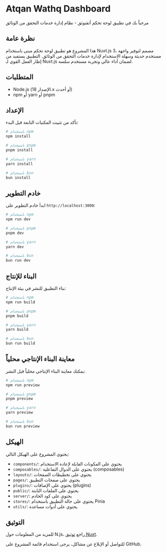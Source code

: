 # Atqan Wathq Dashboard

مرحباً بك في تطبيق لوحة تحكم أتقنوثق - نظام إدارة خدمات التحقق من الوثائق

## نظرة عامة

هذا المشروع هو تطبيق لوحة تحكم مبنى باستخدام Nuxt.js 3، مصمم لتوفير واجهة مستخدم حديثة وسهلة الاستخدام لإدارة خدمات التحقق من الوثائق. التطبيق يستفيد من إطار العمل القوي لـ Nuxt.js لضمان أداء عالي وتجربة مستخدم سلسة.

## المتطلبات

- Node.js (الإصدار 18.x أو أحدث)
- npm أو yarn أو pnpm

## الإعداد

تأكد من تثبيت المكتبات التابعة قبل البدء:

```bash
# باستخدام npm
npm install

# باستخدام pnpm
pnpm install

# باستخدام yarn
yarn install

# باستخدام bun
bun install
```

## خادم التطوير

ابدأ خادم التطوير على `http://localhost:3000`:

```bash
# باستخدام npm
npm run dev

# باستخدام pnpm
pnpm dev

# باستخدام yarn
yarn dev

# باستخدام bun
bun run dev
```

## البناء للإنتاج

بناء التطبيق للنشر في بيئة الإنتاج:

```bash
# باستخدام npm
npm run build

# باستخدام pnpm
pnpm build

# باستخدام yarn
yarn build

# باستخدام bun
bun run build
```

## معاينة البناء الإنتاجي محلياً

يمكنك معاينة البناء الإنتاجي محلياً قبل النشر:

```bash
# باستخدام npm
npm run preview

# باستخدام pnpm
pnpm preview

# باستخدام yarn
yarn preview

# باستخدام bun
bun run preview
```

## الهيكل

يحتوي المشروع على الهيكل التالي:
- `components/`: يحتوي على المكونات القابلة لإعادة الاستخدام
- `composables/`: يحتوي على الدوال التفاعلية (composables)
- `layouts/`: يحتوي على تخطيطات الصفحات
- `pages/`: يحتوي على صفحات التطبيق
- `plugins/`: يحتوي على الإضافات (plugins)
- `public/`: يحتوي على الملفات الثابتة
- `server/`: يحتوي على كود الخادم
- `stores/`: يحتوي على حالة التطبيق باستخدام Pinia
- `utils/`: يحتوي على أدوات مساعدة

## التوثيق

للمزيد من المعلومات حول N.js، راجع [توثيق Nuxt](https://nuxt.com/docs/getting-started/introduction).

للتواصل أو الإبلاغ عن مشاكل، يرجى استخدام قائمة المشروع على GitHub.

